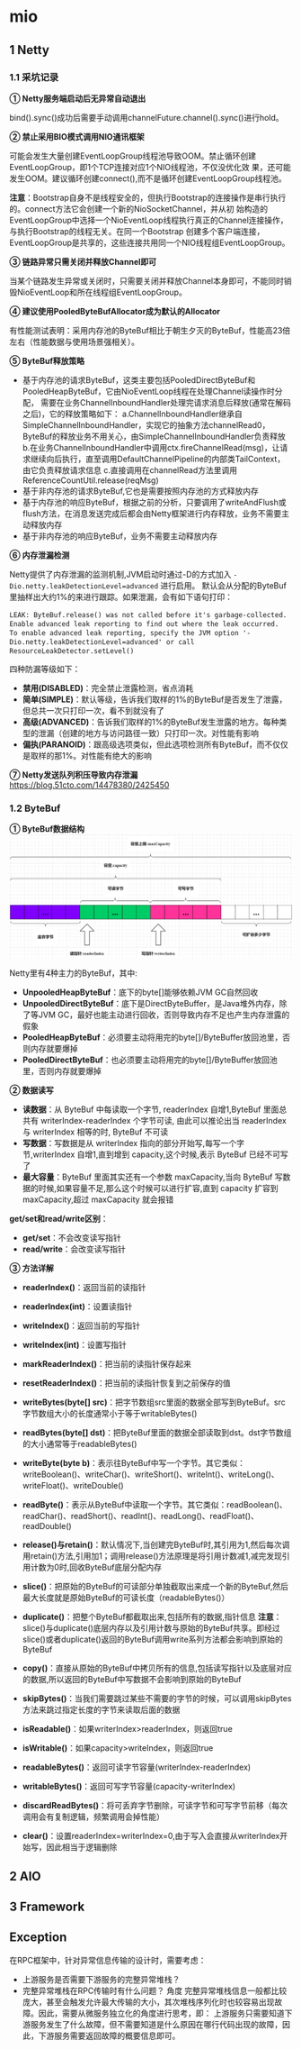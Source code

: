# mio

## 1 Netty
### 1.1 采坑记录
**① Netty服务端启动后无异常自动退出**

bind().sync()成功后需要手动调用channelFuture.channel().sync()进行hold。

**② 禁止采用BIO模式调用NIO通讯框架**

可能会发生大量创建EventLoopGroup线程池导致OOM。禁止循环创建EventLoopGroup，即1个TCP连接对应1个NIO线程池，不仅没优化效
果，还可能发生OOM。建议循环创建connect(),而不是循环创建EventLoopGroup线程池。

**注意**：Bootstrap自身不是线程安全的，但执行Bootstrap的连接操作是串行执行的。connect方法它会创建一个新的NioSocketChannel，并从初
始构造的EventLoopGroup中选择一个NioEventLoop线程执行真正的Channel连接操作，与执行Bootstrap的线程无关。在同一个Bootstrap
创建多个客户端连接，EventLoopGroup是共享的，这些连接共用同一个NIO线程组EventLoopGroup。

**③ 链路异常只需关闭并释放Channel即可**

当某个链路发生异常或关闭时，只需要关闭并释放Channel本身即可，不能同时销毁NioEventLoop和所在线程组EventLoopGroup。

**④ 建议使用PooledByteBufAllocator成为默认的Allocator**

有性能测试表明：采用内存池的ByteBuf相比于朝生夕灭的ByteBuf，性能高23倍左右（性能数据与使用场景强相关）。

**⑤ ByteBuf释放策略**
- 基于内存池的请求ByteBuf，这类主要包括PooledDirectByteBuf和PooledHeapByteBuf，它由NioEventLoop线程在处理Channel读操作时分配，
需要在业务ChannelInboundHandler处理完请求消息后释放(通常在解码之后)，它的释放策略如下：
a.ChannelInboundHandler继承自SimpleChannelInboundHandler，实现它的抽象方法channelRead0，ByteBuf的释放业务不用关心，由SimpleChannelInboundHandler负责释放
b.在业务ChannelInboundHandler中调用ctx.fireChannelRead(msg)，让请求继续向后执行，直至调用DefaultChannelPipeline的内部类TailContext，由它负责释放请求信息
c.直接调用在channelRead方法里调用ReferenceCountUtil.release(reqMsg)
- 基于非内存池的请求ByteBuf,它也是需要按照内存池的方式释放内存
- 基于内存池的响应ByteBuf，根据之前的分析，只要调用了writeAndFlush或flush方法，在消息发送完成后都会由Netty框架进行内存释放，业务不需要主动释放内存
- 基于非内存池的响应ByteBuf，业务不需要主动释放内存

**⑥ 内存泄漏检测**

Netty提供了内存泄漏的监测机制,JVM启动时通过-D的方式加入 `-Dio.netty.leakDetectionLevel=advanced` 进行启用。
默认会从分配的ByteBuf里抽样出大约1%的来进行跟踪。如果泄漏，会有如下语句打印：

```
LEAK: ByteBuf.release() was not called before it's garbage-collected. Enable advanced leak reporting to find out where the leak occurred. 
To enable advanced leak reporting, specify the JVM option '-Dio.netty.leakDetectionLevel=advanced' or call ResourceLeakDetector.setLevel()
```

四种防漏等级如下：
- **禁用(DISABLED)**：完全禁止泄露检测，省点消耗
- **简单(SIMPLE)**：默认等级，告诉我们取样的1%的ByteBuf是否发生了泄露，但总共一次只打印一次，看不到就没有了
- **高级(ADVANCED)**：告诉我们取样的1%的ByteBuf发生泄露的地方。每种类型的泄漏（创建的地方与访问路径一致）只打印一次。对性能有影响
- **偏执(PARANOID)**：跟高级选项类似，但此选项检测所有ByteBuf，而不仅仅是取样的那1%。对性能有绝大的影响

**⑦ Netty发送队列积压导致内存泄漏**
https://blog.51cto.com/14478380/2425450



### 1.2 ByteBuf
**① ByteBuf数据结构**
![ByteBuf数据结构](docs/ByteBuf数据结构.png)

Netty里有4种主力的ByteBuf，其中:

- **UnpooledHeapByteBuf**：底下的byte[]能够依赖JVM GC自然回收
- **UnpooledDirectByteBuf**：底下是DirectByteBuffer，是Java堆外内存，除了等JVM GC，最好也能主动进行回收，否则导致内存不足也产生内存泄露的假象
- **PooledHeapByteBuf**：必须要主动将用完的byte[]/ByteBuffer放回池里，否则内存就要爆掉
- **PooledDirectByteBuf**：也必须要主动将用完的byte[]/ByteBuffer放回池里，否则内存就要爆掉


**② 数据读写**
- **读数据**：从 ByteBuf 中每读取一个字节, readerIndex 自增1,ByteBuf 里面总共有 writerIndex-readerIndex 个字节可读, 由此可以推论出当 readerIndex 与 writerIndex 相等的时, ByteBuf 不可读
- **写数据**：写数据是从 writerIndex 指向的部分开始写,每写一个字节,writerIndex 自增1,直到增到 capacity,这个时候,表示 ByteBuf 已经不可写了
- **最大容量**：ByteBuf 里面其实还有一个参数 maxCapacity,当向 ByteBuf 写数据的时候,如果容量不足,那么这个时候可以进行扩容,直到 capacity 扩容到 maxCapacity,超过 maxCapacity 就会报错

**get/set和read/write区别**：
- **get/set**：不会改变读写指针
- **read/write**：会改变读写指针

**③ 方法详解**
- **readerIndex()**：返回当前的读指针
- **readerIndex(int)**：设置读指针
- **writeIndex()**：返回当前的写指针
- **writeIndex(int)**：设置写指针
- **markReaderIndex()**：把当前的读指针保存起来
- **resetReaderIndex()**：把当前的读指针恢复到之前保存的值

- **writeBytes(byte[] src)**：把字节数组src里面的数据全部写到ByteBuf。src字节数组大小的长度通常小于等于writableBytes()
- **readBytes(byte[] dst)**：把ByteBuf里面的数据全部读取到dst。dst字节数组的大小通常等于readableBytes() 

- **writeByte(byte b)**：表示往ByteBuf中写一个字节。其它类似：writeBoolean()、writeChar()、writeShort()、writeInt()、writeLong()、writeFloat()、writeDouble()
- **readByte()**：表示从ByteBuf中读取一个字节。其它类似：readBoolean()、readChar()、readShort()、readInt()、readLong()、readFloat()、readDouble()

- **release()与retain()**：默认情况下,当创建完ByteBuf时,其引用为1,然后每次调用retain()方法,引用加1；调用release()方法原理是将引用计数减1,减完发现引用计数为0时,回收ByteBuf底层分配内存

- **slice()**：把原始的ByteBuf的可读部分单独截取出来成一个新的ByteBuf,然后最大长度就是原始ByteBuf的可读长度（readableBytes()）
- **duplicate()**：把整个ByteBuf都截取出来,包括所有的数据,指针信息
 **注意**：slice()与duplicate()底层内存以及引用计数与原始的ByteBuf共享。即经过slice()或者duplicate()返回的ByteBuf调用write系列方法都会影响到原始的ByteBuf
- **copy()**：直接从原始的ByteBuf中拷贝所有的信息,包括读写指针以及底层对应的数据,所以返回的ByteBuf中写数据不会影响到原始的ByteBuf

- **skipBytes()**：当我们需要跳过某些不需要的字节的时候，可以调用skipBytes方法来跳过指定长度的字节来读取后面的数据

- **isReadable()**：如果writerIndex>readerIndex，则返回true
- **isWritable()**：如果capacity>writeIndex，则返回true
- **readableBytes()**：返回可读字节容量(writerIndex-readerIndex)
- **writableBytes()**：返回可写字节容量(capacity-writerIndex)
- **discardReadBytes()**：将可丢弃字节删除，可读字节和可写字节前移（每次调用会有复制逻辑，频繁调用会掉性能）
- **clear()**：设置readerIndex=writerIndex=0,由于写入会直接从writerIndex开始写，因此相当于逻辑删除

## 2 AIO

## 3 Framework

## Exception
在RPC框架中，针对异常信息传输的设计时，需要考虑：
- 上游服务是否需要下游服务的完整异常堆栈？
- 完整异常堆栈在RPC传输时有什么问题？
角度
完整异常堆栈信息一般都比较庞大，甚至会触发允许最大传输的大小，其次堆栈序列化时也较容易出现故障。因此，需要从微服务独立化的角度进行思考，即：
上游服务只需要知道下游服务发生了什么故障，但不需要知道是什么原因在哪行代码出现的故障，因此，下游服务需要返回故障的概要信息即可。